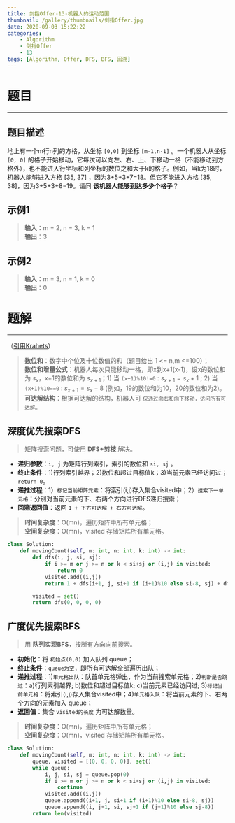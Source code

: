 ```yaml
---
title: 剑指Offer-13-机器人的运动范围
thumbnail: /gallery/thumbnails/剑指Offer.jpg
date: 2020-09-03 15:22:22
categories:
    - Algorithm  
    - 剑指Offer  
    - 13
tags: [Algorithm, Offer, DFS, BFS, 回溯]
---
```


# 题目
---
## 题目描述
地上有一个m行n列的方格，从坐标 `[0,0]` 到坐标 `[m-1,n-1]` 。一个机器人从坐标 `[0, 0]` 的格子开始移动，它每次可以向左、右、上、下移动一格（不能移动到方格外），也不能进入行坐标和列坐标的数位之和大于k的格子。例如，当k为18时，机器人能够进入方格 [35, 37] ，因为3+5+3+7=18。但它不能进入方格 [35, 38]，因为3+5+3+8=19。请问 **该机器人能够到达多少个格子**？

<!-- more -->

## 示例1
> **输入**：m = 2, n = 3, k = 1  
> **输出**：3

## 示例2
> **输入**：m = 3, n = 1, k = 0  
> **输出**：0

# 题解
---
（[引用Krahets](https://leetcode-cn.com/problems/ji-qi-ren-de-yun-dong-fan-wei-lcof/solution/mian-shi-ti-13-ji-qi-ren-de-yun-dong-fan-wei-dfs-b/)）  
> **数位和**：数字中个位及十位数值的和（题目给出 1 <= n,m <=100）；  
> **数位和增量公式**：机器人每次只能移动一格，即x到x+1(x-1)，设x的数位和为 $s_x$，x+1的数位和为 $s_{x+1}$；1) 当 `(x+1)%10!=0` : $s_{x+1} = s_x + 1$ ; 2) 当 `(x+1)%10==0` : $s_{x+1} = s_x - 8$ (例如，19的数位和为10，20的数位和为2)。  
> **可达解结构**：根据可达解的结构，机器人可 `仅通过向右和向下移动，访问所有可达解`。

## 深度优先搜索DFS
> 矩阵搜索问题，可使用 **DFS+剪枝** 解决。  

- **递归参数**：`i, j` 为矩阵行列索引，索引的数位和 `si, sj` 。
- **终止条件**：1)行列索引越界；2)数位和超过目标值k；3)当前元素已经访问过； `return 0`。
- **递推过程**：1）`标记当前矩阵元素`：将索引(i,j)存入集合visited中；2）`搜索下一单元格`：分别对当前元素的下、右两个方向进行DFS递归搜索；  
- **回溯返回值**：返回 `1 + 下方可达解 + 右方可达解`。

> **时间复杂度**：O(mn)，遍历矩阵中所有单元格；  
> **空间复杂度**：O(mn)，visited 存储矩阵所有单元格。

```python
class Solution:
    def movingCount(self, m: int, n: int, k: int) -> int:
        def dfs(i, j, si, sj):
            if i >= m or j >= n or k < si+sj or (i,j) in visited:
                return 0
            visited.add((i,j))
            return 1 + dfs(i+1, j, si+1 if (i+1)%10 else si-8, sj) + dfs(i, j+1, si, sj+1 if (j+1)%10 else sj-8)

        visited = set()
        return dfs(0, 0, 0, 0)   
```

## 广度优先搜索BFS
> 用 **队列实现BFS**，按所有方向向前搜索。

- **初始化**：将 `初始点(0,0)` 加入队列 queue；
- **终止条件**：`queue为空`，即所有可达解全部遍历出队；
- **递推过程**：1)`单元格出队`：队首单元格弹出，作为当前搜索单元格；2)`判断是否跳过`：a)行列索引越界; b)数位和超过目标值k; c)当前元素已经访问过; 3)`标记当前单元格`：将索引(i,j)存入集合visited中；4)`单元格入队`：将当前元素的下、右两个方向的元素加入 queue；
- **返回值**：集合 `visited的长度` 为可达解数量。

> **时间复杂度**：O(mn)，遍历矩阵中所有单元格；  
> **空间复杂度**：O(mn)，visited 存储矩阵所有单元格。

```python
class Solution:
    def movingCount(self, m: int, n: int, k: int) -> int:
        queue, visited = [(0, 0, 0, 0)], set()
        while queue:
            i, j, si, sj = queue.pop(0)
            if i >= m or j >= n or k < si+sj or (i,j) in visited:
                continue
            visited.add((i,j))
            queue.append((i+1, j, si+1 if (i+1)%10 else si-8, sj))
            queue.append((i, j+1, si, sj+1 if (j+1)%10 else sj-8))
        return len(visited)
```
